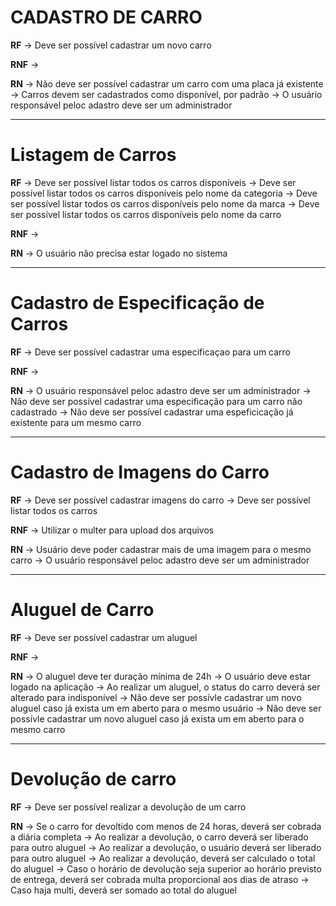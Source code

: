 # CADASTRO DE CARRO

**RF**
-> Deve ser possível cadastrar um novo carro 

**RNF**
->

**RN** 
-> Não deve ser possível cadastrar um carro com uma placa já existente
-> Carros devem ser cadastrados como disponível, por padrão
-> O usuário responsável peloc adastro deve ser um administrador

---

# Listagem de Carros

**RF**
-> Deve ser possível listar todos os carros disponíveis
-> Deve ser possível listar todos os carros disponíveis pelo nome da categoria
-> Deve ser possível listar todos os carros disponíveis pelo nome da marca
-> Deve ser possível listar todos os carros disponíveis pelo nome da carro

**RNF**
-> 

**RN**
-> O usuário não precisa estar logado no sistema

---

# Cadastro de Especificação de Carros

**RF**
-> Deve ser possível cadastrar uma especificaçao para um carro

**RNF**
->

**RN**
-> O usuário responsável peloc adastro deve ser um administrador
-> Não deve ser possível cadastrar uma especificação para um carro não cadastrado
-> Não deve ser possível cadastrar uma espeficicação já existente para um mesmo carro

---

# Cadastro de Imagens do Carro

**RF**
-> Deve ser possível cadastrar imagens do carro
-> Deve ser possível listar todos os carros

**RNF**
-> Utilizar o multer para upload dos arquivos

**RN**
-> Usuário deve poder cadastrar mais de uma imagem para o mesmo carro
-> O usuário responsável peloc adastro deve ser um administrador

---

# Aluguel de Carro

**RF**
-> Deve ser possível cadastrar um aluguel

**RNF**
-> 

**RN**
-> O aluguel deve ter duração mínima de 24h
-> O usuário deve estar logado na aplicação
-> Ao realizar um aluguel, o status do carro deverá ser alterado para indisponível
-> Não deve ser possívle cadastrar um novo aluguel caso já exista um em aberto para o mesmo usuário
-> Não deve ser possívle cadastrar um novo aluguel caso já exista um em aberto para o mesmo carro

---

# Devolução de carro

**RF**
-> Deve ser possível realizar a devolução de um carro

**RN**
-> Se o carro for devoltido com menos de 24 horas, deverá ser cobrada a diária completa
-> Ao realizar a devolução, o carro deverá ser liberado para outro aluguel
-> Ao realizar a devolução, o usuário deverá ser liberado para outro aluguel
-> Ao realizar a devolução, deverá ser calculado o total do aluguel
-> Caso o horário de devolução seja superior ao horário previsto de entrega, deverá ser cobrada multa proporcional aos dias de atraso
-> Caso haja multi, deverá ser somado ao total do aluguel